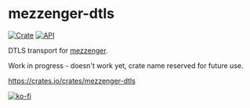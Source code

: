 # mezzenger-dtls

[![Crate](https://img.shields.io/crates/v/mezzenger-dtls.svg)](https://crates.io/crates/mezzenger-dtls)
[![API](https://docs.rs/mezzenger-dtls/badge.svg)](https://docs.rs/mezzenger-dtls)

DTLS transport for [mezzenger](https://github.com/zduny/mezzenger).

Work in progress - doesn't work yet, crate name reserved for future use.

https://crates.io/crates/mezzenger-dtls

[![ko-fi](https://ko-fi.com/img/githubbutton_sm.svg)](https://ko-fi.com/O5O31JYZ4)
